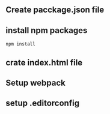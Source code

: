 ## Create pacckage.json file

## install npm packages
```
npm install
```

## crate index.html file

## Setup webpack

## setup .editorconfig